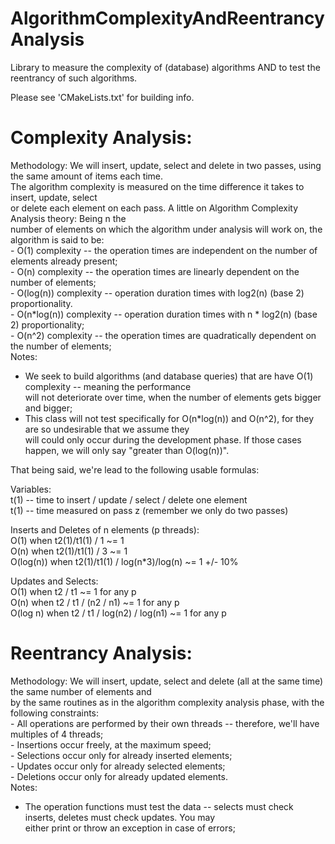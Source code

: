 # AlgorithmComplexityAndReentrancyAnalysis
Library to measure the complexity of (database) algorithms AND to test the reentrancy of such algorithms.

Please see 'CMakeLists.txt' for building info.

Complexity Analysis:                                                                                                                   
===================                                                                                                                    
                                                                                                                                       
Methodology: We will insert, update, select and delete in two passes, using the same amount of items each time.                        
             The algorithm complexity is measured on the time difference it takes to insert, update, select                            
             or delete each element on each pass. A little on Algorithm Complexity Analysis theory: Being n the                        
             number of elements on which the algorithm under analysis will work on, the algorithm is said to be:                       
             - O(1) complexity -- the operation times are independent on the number of elements already present;                       
             - O(n) complexity -- the operation times are linearly dependent on the number of elements;                                
             - O(log(n)) complexity -- operation duration times with log2(n) (base 2) proportionality.                                 
             - O(n*log(n)) complexity -- operation duration times with n * log2(n) (base 2) proportionality;                           
             - O(n^2) complexity -- the operation times are quadratically dependent on the number of elements;                         
Notes:                                                                                                                                 
 - We seek to build algorithms (and database queries) that are have O(1) complexity -- meaning the performance                         
   will not deteriorate over time, when the number of elements gets bigger and bigger;                                                 
 - This class will not test specifically for O(n*log(n)) and O(n^2), for they are so undesirable that we assume they                   
   will could only occur during the development phase. If those cases happen, we will only say "greater than O(log(n))".               
                                                                                                                                       
That being said, we're lead to the following usable formulas:                                                                          
                                                                                                                                       
  Variables:                                                                                                                           
    t(1)    -- time to insert / update / select / delete one element                                                                   
    t<z>(1) -- time measured on pass z (remember we only do two passes)                                                                
                                                                                                                                       
Inserts and Deletes of n elements (p threads):                                                                                         
O(1)       when  t2(1)/t1(1) / 1 ~= 1                                                                                                  
O(n)       when  t2(1)/t1(1) / 3 ~= 1                                                                                                  
O(log(n))  when  t2(1)/t1(1) / log(n*3)/log(n) ~= 1 +/- 10%                                                                            
                                                                                                                                       
Updates and Selects:                                                                                                                   
O(1)      when  t2 / t1                       ~= 1 for any p                                                                           
O(n)      when  t2 / t1  /  (n2 / n1)         ~= 1 for any p                                                                           
O(log n)  when  t2 / t1  /  log(n2) / log(n1) ~= 1 for any p                                                                           
                                                                                                                                       
                                                                                                                                       
Reentrancy Analysis:                                                                                                                   
===================                                                                                                                    
                                                                                                                                       
Methodology: We will insert, update, select and delete (all at the same time) the same number of elements and                          
             by the same routines as in the algorithm complexity analysis phase, with the following constraints:                       
             - All operations are performed by their own threads -- therefore, we'll have multiples of 4 threads;                      
             - Insertions occur freely, at the maximum speed;                                                                          
             - Selections occur only for already inserted elements;                                                                    
             - Updates occur only for already selected elements;                                                                       
             - Deletions occur only for already updated elements.                                                                      
Notes:                                                                                                                                 
 - The operation functions must test the data -- selects must check inserts, deletes must check updates. You may                       
   either print or throw an exception in case of errors;                                                                               
